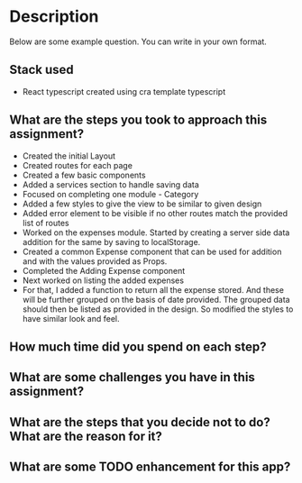 # Description
Below are some example question. You can write in your own format.

## Stack used
- React typescript created using cra template typescript

## What are the steps you took to approach this assignment?
- Created the initial Layout
- Created routes for each page
- Created a few basic components
- Added a services section to handle saving data
- Focused on completing one module - Category
- Added a few styles to give the view to be similar to given design
- Added error element to be visible if no other routes match the provided list of routes
- Worked on the expenses module. Started by creating a server side data addition for the same by saving to localStorage.
- Created a common Expense component that can be used for addition and with the values provided as Props.
- Completed the Adding Expense component
- Next worked on listing the added expenses
- For that, I added a function to return all the expense stored. And these will be further grouped on the basis of date provided. The grouped data should then be listed as provided in the design. So modified the styles to have similar look and feel.

## How much time did you spend on each step?

## What are some challenges you have in this assignment?

## What are the steps that you decide not to do? What are the reason for it?

## What are some TODO enhancement for this app?
